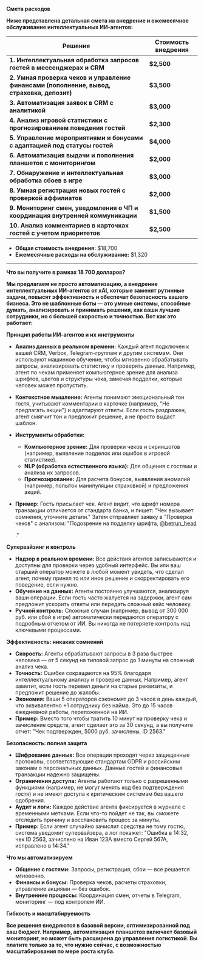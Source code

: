 
**Смета расходов**

**Ниже представлена детальная смета на внедрение и ежемесячное обслуживание интеллектуальных ИИ-агентов:**

| **Решение**                                                                                                                                              | **Стоимость внедрения**                             |
| --------------------------------------------------------------------------------------------------------------------------------------------------------------------- | --------------------------------------------------------------------------- |
| **1. Интеллектуальная обработка запросов гостей в мессенджерах и CRM**                                     | **$2,500**                                | **$150/месяц** |
| **2. Умная проверка чеков и управление финансами (пополнение, вывод, страховка, депозит)** | **$3,500**                                | **$120/месяц** |
| **3. Автоматизация заявок в CRM с аналитикой**                                                                                   | **$3,000**                                | **$150/месяц** |
| **4. Анализ игровой статистики с прогнозированием поведения гостей**                                     | **$2,300**                                | **$150/месяц** |
| **5. Управление мероприятиями и бонусами с адаптацией под статусы гостей**                           | **$4,000**                                | **$100/месяц** |
| **6. Автоматизация выдачи и пополнения планшетов с мониторингом**                                           | **$2,000**                                | **$100/месяц** |
| **7. Обнаружение и интеллектуальная обработка сбоев в игре**                                                     | **$3,000**                                | **$100/месяц** |
| **8. Умная регистрация новых гостей с проверкой аффилиатов**                                                     | **$2,000**                                | **$150/месяц** |
| **9. Мониторинг смен, уведомления о ЧП и координация внутренней коммуникации**                    | **$1,500**                                | **$100/месяц** |
| **10. Анализ комментариев в карточках гостей с учетом приоритетов**                                         | **$2,500**                                | **$150/месяц** |

* **Общая стоимость внедрения:** $18,700
* **Ежемесячные расходы на обслуживание:** $1,320

---

**Что вы получите в рамках 18 700 долларов?**

**Мы предлагаем не просто автоматизацию, а внедрение **интеллектуальных ИИ-агентов** от xAI, которые заменят рутинные задачи, повысят эффективность и обеспечат безопасность вашего бизнеса. Это не шаблонные боты — это умные системы, способные думать, анализировать и принимать решения, как ваши лучшие сотрудники, но с большей скоростью и точностью. Вот как это работает:**

**Принцип работы ИИ-агентов и их инструменты**

* **Анализ данных в реальном времени:** Каждый агент подключен к вашей CRM, Verbox, Telegram-группам и другим системам. Они используют машинное обучение, чтобы мгновенно обрабатывать запросы, анализировать статистику и проверять данные. Например, агент по чекам применяет компьютерное зрение для анализа шрифтов, цветов и структуры чека, замечая подделки, которые человек может пропустить.
* **Контекстное мышление:** Агенты понимают эмоциональный тон гостя, учитывают комментарии в карточке (например, "Не предлагать акции") и адаптируют ответы. Если гость раздражен, агент смягчит тон и предложит решение, а не просто выдаст шаблон.
* **Инструменты обработки:**

  * **Компьютерное зрение:** Для проверки чеков и скриншотов (например, выявление подделок или ошибок в игровой статистике).
  * **NLP (обработка естественного языка):** Для общения с гостями и анализа их запросов.
  * **Прогнозирование:** Для расчета бонусов, выявления аномалий (например, попыток манипуляции страховкой) и предложения акций.
* **Пример:** Гость присылает чек. Агент видит, что шрифт номера транзакции отличается от стандарта банка, и пишет: "Чек вызывает сомнения, уточните детали." Затем отправляет заявку в "Проверка чеков" с анализом: "Подозрение на подделку шрифта, [@betrun_head](https://x.com/betrun_head)

  ."

**Супервайзинг и контроль**

* **Надзор в реальном времени:** Все действия агентов записываются и доступны для проверки через удобный интерфейс. Вы или ваш старший оператор можете в любой момент увидеть, что сделал агент, почему принял то или иное решение и скорректировать его поведение, если нужно.
* **Обучение на данных:** Агенты постоянно улучшаются, анализируя ваши операции. Если гость часто жалуется на задержки, агент сам предложит ускорить ответы или передать сложный кейс человеку.
* **Ручной контроль:** Сложные случаи (например, вывод от 300 000 руб. или сбой в игре) автоматически передаются оператору с подробным отчетом от ИИ. Вы никогда не потеряете контроль над ключевыми процессами.

**Эффективность: никаких сомнений**

* **Скорость:** Агенты обрабатывают запросы в 3 раза быстрее человека — от 5 секунд на типовой запрос до 1 минуты на сложный анализ чека.
* **Точность:** Ошибки сокращаются на 95% благодаря интеллектуальному анализу и проверке данных. Например, агент заметит, если гость перевел деньги на старые реквизиты, и предложит решение до жалобы.
* **Экономия:** Ваши 5 операторов сэкономят до 3 часов в день каждый, что эквивалентно +1 сотруднику без найма. Это до 15 часов ежедневной работы, переложенной на ИИ.
* **Пример:** Вместо того чтобы тратить 10 минут на проверку чека и зачисление средств, агент сделает это за 30 секунд, а вы получите отчет: "Чек подтвержден, 5000 руб. зачислены, ID 2563."

**Безопасность: полная защита**

* **Шифрование данных:** Все операции проходят через защищенные протоколы, соответствующие стандартам GDPR и российским законам о персональных данных. Данные гостей и финансовые транзакции надежно защищены.
* **Ограничения доступа:** Агенты работают только с разрешенными функциями (например, не могут менять код без подтверждения гостя) и не имеют доступа к критическим системам без вашего одобрения.
* **Аудит и логи:** Каждое действие агента фиксируется в журнале с временными метками. Если что-то пойдет не так, вы сможете отследить причину и восстановить процесс за минуты.
* **Пример:** Если агент случайно зачислит средства не тому гостю, система уведомит супервайзера, а лог покажет: "Ошибка в 14:32, чек ID 2563, зачислено на Иван 123А вместо Сергей 567А, исправлено в 14:34."

**Что мы автоматизируем**

* **Общение с гостями:** Запросы, регистрация, сбои — все решается мгновенно.
* **Финансы и бонусы:** Проверка чеков, расчеты страховки, управление акциями — без ошибок.
* **Внутренние процессы:** Координация смен, отчеты в Telegram, мониторинг — под контролем ИИ.

**Гибкость и масштабируемость**

**Все решения внедряются в базовой версии, оптимизированной под ваш бюджет. Например, автоматизация планшетов включает базовый мониторинг, но может быть расширена до управления логистикой. Вы платите только за то, что нужно сейчас, с возможностью масштабирования по мере роста клуба.**
